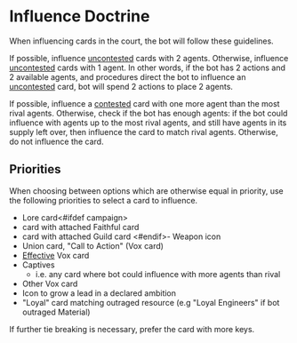 # Influence Doctrine

When influencing cards in the court, the bot will follow these guidelines.

If possible, influence <ins>uncontested</ins> cards with 2 agents. Otherwise, influence <ins>uncontested</ins> cards with 1 agent. In other words, if the bot has 2 actions and 2 available agents, and procedures direct the bot to influence an <ins>uncontested</ins> card, bot will spend 2 actions to place 2 agents.

If possible, influence a <ins>contested</ins> card with one more agent than the most rival agents. Otherwise, check if the bot has enough agents: if the bot could influence with agents up to the most rival agents, and still have agents in its supply left over, then influence the card to match rival agents. Otherwise, do not influence the card.

## Priorities

When choosing between options which are otherwise equal in priority, use the following priorities to select a card to influence.

- Lore card<#ifdef campaign>
- card with attached Faithful card
- card with attached Guild card
<#endif>- Weapon icon
- Union card, "Call to Action" (Vox card)
- <ins>Effective</ins> Vox card
- Captives
	- i.e. any card where bot could influence with more agents than rival
- Other Vox card
- Icon to grow a lead in a declared ambition
- "Loyal" card matching outraged resource (e.g "Loyal Engineers" if bot outraged Material)

If further tie breaking is necessary, prefer the card with more keys.

<div class="pagebreak"> </div>
